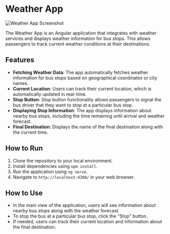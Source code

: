 # Weather App

![Weather App Screenshot](without-stopButton.png)

The Weather App is an Angular application that integrates with weather services and displays weather information for bus stops. This allows passengers to track current weather conditions at their destinations.

## Features

- **Fetching Weather Data**: The app automatically fetches weather information for bus stops based on geographical coordinates or city names.
- **Current Location**: Users can track their current location, which is automatically updated in real-time.
- **Stop Button**: Stop button functionality allows passengers to signal the bus driver that they want to stop at a particular bus stop.
- **Displaying Stop Information**: The app displays information about nearby bus stops, including the time remaining until arrival and weather forecast.
- **Final Destination**: Displays the name of the final destination along with the current time.

## How to Run

1. Clone the repository to your local environment.
2. Install dependencies using `npm install`.
3. Run the application using `ng serve`.
4. Navigate to `http://localhost:4200/` in your web browser.

## How to Use

- In the main view of the application, users will see information about nearby bus stops along with the weather forecast.
- To stop the bus at a particular bus stop, click the "Stop" button.
- If needed, users can track their current location and information about the final destination.
